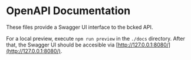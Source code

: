 # OpenAPI Documentation

These files provide a Swagger UI interface to the bcked API.

For a local preview, execute `npm run preview` in the `./docs` directory.
After that, the Swagger UI should be accesible via [http://127.0.0.1:8080/](http://127.0.0.1:8080/).
